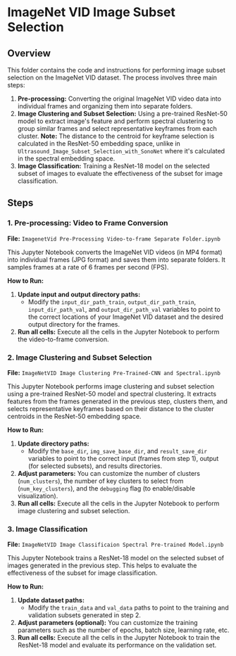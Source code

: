 # ImageNet VID Image Subset Selection

## Overview

This folder contains the code and instructions for performing image subset selection on the ImageNet VID dataset. The process involves three main steps:

1. **Pre-processing:** Converting the original ImageNet VID video data into individual frames and organizing them into separate folders.
2. **Image Clustering and Subset Selection:** Using a pre-trained ResNet-50 model to extract image's feature and perform spectral clustering to group similar frames and select representative keyframes from each cluster. **Note:** The distance to the centroid for keyframe selection is calculated in the ResNet-50 embedding space, unlike in `Ultrasound_Image_Subset_Selection_with_SonoNet` where it's calculated in the spectral embedding space.
3. **Image Classification:** Training a ResNet-18 model on the selected subset of images to evaluate the effectiveness of the subset for image classification.

## Steps

### 1. Pre-processing: Video to Frame Conversion

**File:** `ImagenetVid Pre-Processing Video-to-frame Separate Folder.ipynb`

This Jupyter Notebook converts the ImageNet VID videos (in MP4 format) into individual frames (JPG format) and saves them into separate folders. It samples frames at a rate of 6 frames per second (FPS).

**How to Run:**

1. **Update input and output directory paths:**
   - Modify the `input_dir_path_train`, `output_dir_path_train`, `input_dir_path_val`, and `output_dir_path_val` variables to point to the correct locations of your ImageNet VID dataset and the desired output directory for the frames.
2. **Run all cells:** Execute all the cells in the Jupyter Notebook to perform the video-to-frame conversion.

### 2. Image Clustering and Subset Selection

**File:** `ImageNetVID Image Clustering Pre-Trained-CNN and Spectral.ipynb`

This Jupyter Notebook performs image clustering and subset selection using a pre-trained ResNet-50 model and spectral clustering. It extracts features from the frames generated in the previous step, clusters them, and selects representative keyframes based on their distance to the cluster centroids in the ResNet-50 embedding space.

**How to Run:**

1. **Update directory paths:** 
   - Modify the `base_dir`, `img_save_base_dir`, and `result_save_dir` variables to point to the correct input (frames from step 1), output (for selected subsets), and results directories.
2. **Adjust parameters:** You can customize the number of clusters (`num_clusters`), the number of key clusters to select from (`num_key_clusters`), and the `debugging` flag (to enable/disable visualization). 
3. **Run all cells:** Execute all the cells in the Jupyter Notebook to perform image clustering and subset selection.

### 3. Image Classification

**File:** `ImageNetVID Image Classificaion Spectral Pre-trained Model.ipynb`

This Jupyter Notebook trains a ResNet-18 model on the selected subset of images generated in the previous step. This helps to evaluate the effectiveness of the subset for image classification.

**How to Run:**

1. **Update dataset paths:** 
   - Modify the `train_data` and `val_data` paths to point to the training and validation subsets generated in step 2.
2. **Adjust parameters (optional):** You can customize the training parameters such as the number of epochs, batch size, learning rate, etc.
3. **Run all cells:** Execute all the cells in the Jupyter Notebook to train the ResNet-18 model and evaluate its performance on the validation set.
